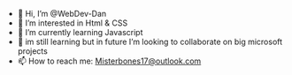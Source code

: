 - 👋 Hi, I’m @WebDev-Dan
- 👀 I’m interested in Html & CSS
- 🌱 I’m currently learning Javascript
- 💞️ im still learning but in future I’m looking to collaborate on big microsoft projects
- 📫 How to reach me: Misterbones17@outlook.com

<!---
WebDev-Dan/WebDev-Dan is a ✨ special ✨ repository because its `README.md` (this file) appears on your GitHub profile.
You can click the Preview link to take a look at your changes.
--->
